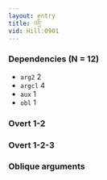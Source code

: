 ```yaml
---
layout: entry
title: འདྲི་
vid: Hill:0901
---
```

### Dependencies (N = 12)
* `arg2` 2
* `argcl` 4
* `aux` 1
* `obl` 1


### Overt 1-2


### Overt 1-2-3


### Oblique arguments
